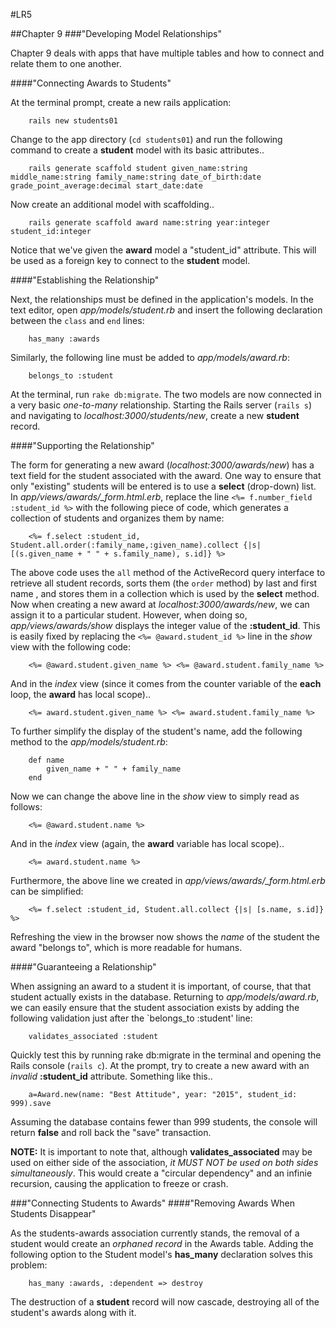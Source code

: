 #LR5

##Chapter 9
###"Developing Model Relationships"

Chapter 9 deals with apps that have multiple tables and how to connect and relate them to one another.

####"Connecting Awards to Students"

At the terminal prompt, create a new rails application:

		rails new students01

Change to the app directory (`cd students01`) and run the following command to create a **student** model with its basic attributes..

		rails generate scaffold student given_name:string middle_name:string family_name:string date_of_birth:date grade_point_average:decimal start_date:date

Now create an additional model with scaffolding..

		rails generate scaffold award name:string year:integer student_id:integer

Notice that we've given the **award** model a "student_id" attribute. This will be used as a foreign key to connect to the **student** model.

####"Establishing the Relationship"

Next, the relationships must be defined in the application's models. In the text editor, open *app/models/student.rb* and insert the following declaration between the `class` and `end` lines:

		has_many :awards

Similarly, the following line must be added to *app/models/award.rb*:

		belongs_to :student

At the terminal, run `rake db:migrate`. The two models are now connected in a very basic *one-to-many* relationship. Starting the Rails server (`rails s`) and navigating to *localhost:3000/students/new*, create a new **student** record.

####"Supporting the Relationship"

The form for generating a new award (*localhost:3000/awards/new*) has a text field for the student associated with the award. One way to ensure that only "existing" students will be entered is to use a **select** (drop-down) list. In *app/views/awards/_form.html.erb*, replace the line `<%= f.number_field :student_id %>` with the following piece of code, which generates a collection of students and organizes them by name:

		<%= f.select :student_id, Student.all.order(:family_name,:given_name).collect {|s| [(s.given_name + " " + s.family_name), s.id]} %>

The above code uses the `all` method of the ActiveRecord query interface to retrieve all student records, sorts them (the `order` method) by last and first name
, and stores them in a collection which is used by the **select** method. Now when creating a new award at *localhost:3000/awards/new*, we can assign it to a particular student. However, when doing so, *app/views/awards/show* displays the integer value of the **:student_id**. This is easily fixed by replacing the `<%= @award.student_id %>` line in the *show* view with the following code:

		<%= @award.student.given_name %> <%= @award.student.family_name %>

And in the *index* view (since it comes from the counter variable of the **each** loop, the **award** has local scope)..
	
		<%= award.student.given_name %> <%= award.student.family_name %>

To further simplify the display of the student's name, add the following method to the *app/models/student.rb*:

		def name
			given_name + " " + family_name
		end

Now we can change the above line in the *show* view to simply read as follows:

		<%= @award.student.name %>

And in the *index* view (again, the **award** variable has local scope)..

		<%= award.student.name %>

Furthermore, the above line we created in *app/views/awards/_form.html.erb* can be simplified:

		<%= f.select :student_id, Student.all.collect {|s| [s.name, s.id]} %>

Refreshing the view in the browser now shows the *name* of the student the award "belongs to", which is more readable for humans.

####"Guaranteeing a Relationship"

When assigning an award to a student it is important, of course, that that student actually exists in the database. Returning to *app/models/award.rb*, we can easily ensure that the student association exists by adding the following validation just after the `belongs_to :student' line:

		validates_associated :student

Quickly test this by running rake db:migrate in the terminal and opening the Rails console (`rails c`). At the prompt, try to create a new award with an *invalid* **:student_id** attribute. Something like this..

		a=Award.new(name: "Best Attitude", year: "2015", student_id: 999).save

Assuming the database contains fewer than 999 students, the console will return **false** and roll back the "save" transaction.

**NOTE:** It is important to note that, although **validates_associated** may be used on either side of the association, *it MUST NOT be used on both sides simultaneously*. This would create a "circular dependency" and an infinie recursion, causing the application to freeze or crash.

###"Connecting Students to Awards"
####"Removing Awards When Students Disappear"

As the students-awards association currently stands, the removal of a student would create an *orphaned record* in the Awards table. Adding the following option to the Student model's **has_many** declaration solves this problem:

		has_many :awards, :dependent => destroy

The destruction of a **student** record will now cascade, destroying all of the student's awards along with it.




